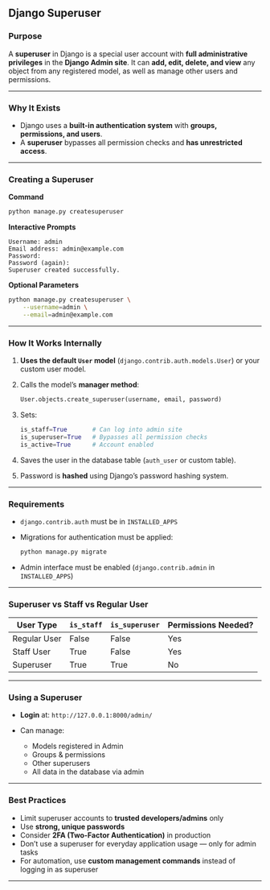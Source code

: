 ## Django Superuser 

### Purpose

A **superuser** in Django is a special user account with **full administrative privileges** in the **Django Admin site**.
It can **add, edit, delete, and view** any object from any registered model, as well as manage other users and permissions.

---

### Why It Exists

* Django uses a **built-in authentication system** with **groups, permissions, and users**.
* A **superuser** bypasses all permission checks and **has unrestricted access**.

---

### Creating a Superuser

**Command**

```bash
python manage.py createsuperuser
```

**Interactive Prompts**

```
Username: admin
Email address: admin@example.com
Password:
Password (again):
Superuser created successfully.
```

**Optional Parameters**

```bash
python manage.py createsuperuser \
    --username=admin \
    --email=admin@example.com
```

---

### How It Works Internally

1. **Uses the default `User` model** (`django.contrib.auth.models.User`) or your custom user model.
2. Calls the model’s **manager method**:

   ```python
   User.objects.create_superuser(username, email, password)
   ```
3. Sets:

   ```python
   is_staff=True       # Can log into admin site
   is_superuser=True   # Bypasses all permission checks
   is_active=True      # Account enabled
   ```
4. Saves the user in the database table (`auth_user` or custom table).
5. Password is **hashed** using Django’s password hashing system.

---

### Requirements

* `django.contrib.auth` must be in `INSTALLED_APPS`
* Migrations for authentication must be applied:

  ```bash
  python manage.py migrate
  ```
* Admin interface must be enabled (`django.contrib.admin` in `INSTALLED_APPS`)

---

### Superuser vs Staff vs Regular User

| User Type    | `is_staff` | `is_superuser` | Permissions Needed? |
| ------------ | ---------- | -------------- | ------------------- |
| Regular User | False      | False          | Yes                 |
| Staff User   | True       | False          | Yes                 |
| Superuser    | True       | True           | No                  |

---

### Using a Superuser

* **Login** at: `http://127.0.0.1:8000/admin/`
* Can manage:

  * Models registered in Admin
  * Groups & permissions
  * Other superusers
  * All data in the database via admin

---

### Best Practices

* Limit superuser accounts to **trusted developers/admins** only
* Use **strong, unique passwords**
* Consider **2FA (Two-Factor Authentication)** in production
* Don’t use a superuser for everyday application usage — only for admin tasks
* For automation, use **custom management commands** instead of logging in as superuser

---
